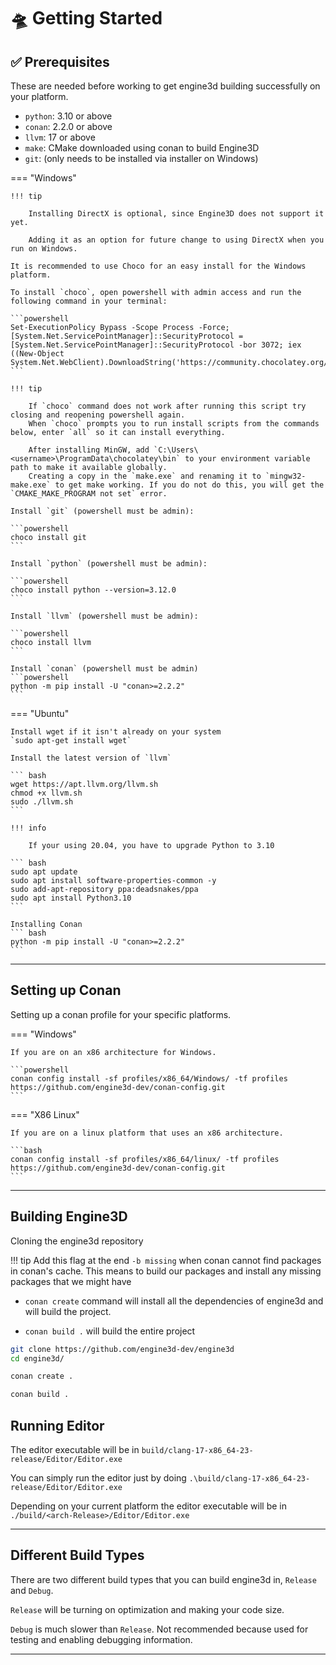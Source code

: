 # 🛸 Getting Started

## ✅ Prerequisites

These are needed before working to get engine3d building successfully on your platform.

* `python`: 3.10 or above
* `conan`: 2.2.0 or above
* `llvm`: 17 or above
* `make`: CMake downloaded using conan to build Engine3D
* `git`: (only needs to be installed via installer on Windows)

=== "Windows"

    !!! tip
    
        Installing DirectX is optional, since Engine3D does not support it yet.
        
        Adding it as an option for future change to using DirectX when you run on Windows.

    It is recommended to use Choco for an easy install for the Windows platform.
    
    To install `choco`, open powershell with admin access and run the following command in your terminal:
    
    ```powershell
    Set-ExecutionPolicy Bypass -Scope Process -Force; [System.Net.ServicePointManager]::SecurityProtocol = [System.Net.ServicePointManager]::SecurityProtocol -bor 3072; iex ((New-Object System.Net.WebClient).DownloadString('https://community.chocolatey.org/install.ps1'))
    ```
    
    !!! tip
    
        If `choco` command does not work after running this script try closing and reopening powershell again.
        When `choco` prompts you to run install scripts from the commands below, enter `all` so it can install everything.

        After installing MinGW, add `C:\Users\<username>\ProgramData\chocolatey\bin` to your environment variable path to make it available globally.
        Creating a copy in the `make.exe` and renaming it to `mingw32-make.exe` to get make working. If you do not do this, you will get the `CMAKE_MAKE_PROGRAM not set` error.
    
    Install `git` (powershell must be admin):
    
    ```powershell
    choco install git
    ```
    
    Install `python` (powershell must be admin):
    
    ```powershell
    choco install python --version=3.12.0
    ```
    
    Install `llvm` (powershell must be admin):
    
    ```powershell
    choco install llvm
    ```
    
    Install `conan` (powershell must be admin)
    ```powershell
    python -m pip install -U "conan>=2.2.2"
    ```
    
=== "Ubuntu"

    Install wget if it isn't already on your system
    `sudo apt-get install wget`

    Install the latest version of `llvm`
    
    ``` bash
    wget https://apt.llvm.org/llvm.sh
    chmod +x llvm.sh
    sudo ./llvm.sh
    ```
    
    !!! info
    
        If your using 20.04, you have to upgrade Python to 3.10
    
    ``` bash
    sudo apt update
    sudo apt install software-properties-common -y
    sudo add-apt-repository ppa:deadsnakes/ppa
    sudo apt install Python3.10
    ```

    Installing Conan
    ``` bash
    python -m pip install -U "conan>=2.2.2"
    ```
---

## Setting up Conan

Setting up a conan profile for your specific platforms.

=== "Windows"

    If you are on an x86 architecture for Windows.
    
    ```powershell
    conan config install -sf profiles/x86_64/Windows/ -tf profiles https://github.com/engine3d-dev/conan-config.git
    ```

=== "X86 Linux"

    If you are on a linux platform that uses an x86 architecture.
    
    ```bash
    conan config install -sf profiles/x86_64/linux/ -tf profiles https://github.com/engine3d-dev/conan-config.git
    ```

---

## Building Engine3D

Cloning the engine3d repository

!!! tip
    Add this flag at the end `-b missing` when conan cannot find packages in conan's cache.
    This means to build our packages and install any missing packages that we might have
    
* `conan create` command will install all the dependencies of engine3d and will build the project.

* `conan build .` will build the entire project

```bash
git clone https://github.com/engine3d-dev/engine3d
cd engine3d/

conan create .

conan build .
```

## Running Editor

The editor executable will be in `build/clang-17-x86_64-23-release/Editor/Editor.exe`

You can simply run the editor just by doing `.\build/clang-17-x86_64-23-release/Editor/Editor.exe`

Depending on your current platform the editor executable will be in `./build/<arch-Release>/Editor/Editor.exe`

---

## Different Build Types
There are two different build types that you can build engine3d in, `Release` and `Debug`.

`Release` will be turning on optimization and making your code size.

`Debug` is much slower than `Release`. Not recommended because used for testing and enabling debugging information.

---


